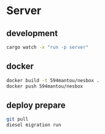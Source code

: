 # Server

## development

```bash
cargo watch -x "run -p server"
```

## docker

```bash
docker build -t 594mantou/nesbox .
docker push 594mantou/nesbox
```

## deploy prepare

```bash
git pull
diesel migration run
```

